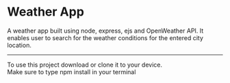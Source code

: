 # Weather App

A weather app built using node, express, ejs and OpenWeather API.
It enables user to search for the weather conditions for the entered city location.

***
To use this project download or clone it to your device.<br>
Make sure to type npm install in your terminal
